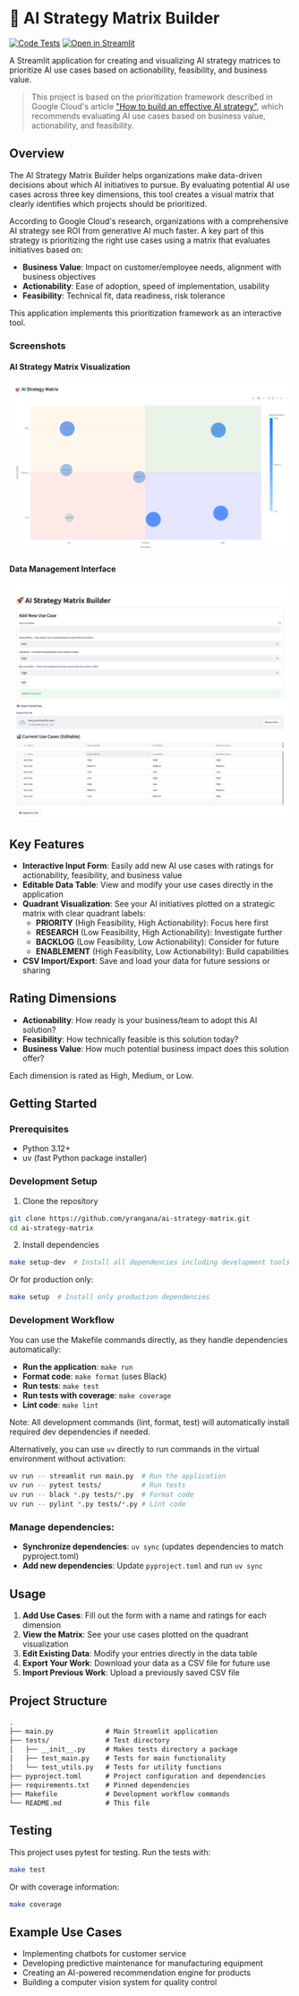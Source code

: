 # 🚀 AI Strategy Matrix Builder

[![Code Tests](https://github.com/yrangana/ai-strategy-matrix/actions/workflows/python-tests.yml/badge.svg)](https://github.com/yrangana/ai-strategy-matrix/actions/workflows/python-tests.yml) [![Open in Streamlit](https://static.streamlit.io/badges/streamlit_badge_black_white.svg)](https://ai-strategy-matrix.streamlit.app)

A Streamlit application for creating and visualizing AI strategy matrices to prioritize AI use cases based on actionability, feasibility, and business value.

> This project is based on the prioritization framework described in Google Cloud's article ["How to build an effective AI strategy"](https://cloud.google.com/transform/how-to-build-an-effective-ai-strategy), which recommends evaluating AI use cases based on business value, actionability, and feasibility.

## Overview

The AI Strategy Matrix Builder helps organizations make data-driven decisions about which AI initiatives to pursue. By evaluating potential AI use cases across three key dimensions, this tool creates a visual matrix that clearly identifies which projects should be prioritized.

According to Google Cloud's research, organizations with a comprehensive AI strategy see ROI from generative AI much faster. A key part of this strategy is prioritizing the right use cases using a matrix that evaluates initiatives based on:

- **Business Value**: Impact on customer/employee needs, alignment with business objectives
- **Actionability**: Ease of adoption, speed of implementation, usability
- **Feasibility**: Technical fit, data readiness, risk tolerance

This application implements this prioritization framework as an interactive tool.

### Screenshots

#### AI Strategy Matrix Visualization

![AI Strategy Matrix](img/AI%20Strategy%20Matrix.png)

#### Data Management Interface

![Add, Import, Export, Delete Use Cases](img/Add,%20Import,%20Export,%20Delete%20Use%20Cases.png)

## Key Features

- **Interactive Input Form**: Easily add new AI use cases with ratings for actionability, feasibility, and business value
- **Editable Data Table**: View and modify your use cases directly in the application
- **Quadrant Visualization**: See your AI initiatives plotted on a strategic matrix with clear quadrant labels:
  - **PRIORITY** (High Feasibility, High Actionability): Focus here first
  - **RESEARCH** (Low Feasibility, High Actionability): Investigate further
  - **BACKLOG** (Low Feasibility, Low Actionability): Consider for future
  - **ENABLEMENT** (High Feasibility, Low Actionability): Build capabilities
- **CSV Import/Export**: Save and load your data for future sessions or sharing

## Rating Dimensions

- **Actionability**: How ready is your business/team to adopt this AI solution?
- **Feasibility**: How technically feasible is this solution today?
- **Business Value**: How much potential business impact does this solution offer?

Each dimension is rated as High, Medium, or Low.

## Getting Started

### Prerequisites

- Python 3.12+
- uv (fast Python package installer)

### Development Setup

1. Clone the repository

```bash
git clone https://github.com/yrangana/ai-strategy-matrix.git
cd ai-strategy-matrix
```

2. Install dependencies

```bash
make setup-dev  # Install all dependencies including development tools
```

Or for production only:

```bash
make setup  # Install only production dependencies
```

### Development Workflow

You can use the Makefile commands directly, as they handle dependencies automatically:

- **Run the application**: `make run`
- **Format code**: `make format` (uses Black)
- **Run tests**: `make test`
- **Run tests with coverage**: `make coverage`
- **Lint code**: `make lint`

Note: All development commands (lint, format, test) will automatically install required dev dependencies if needed.

Alternatively, you can use `uv` directly to run commands in the virtual environment without activation:

```bash
uv run -- streamlit run main.py  # Run the application
uv run -- pytest tests/          # Run tests
uv run -- black *.py tests/*.py  # Format code
uv run -- pylint *.py tests/*.py # Lint code
```

### Manage dependencies:

- **Synchronize dependencies**: `uv sync` (updates dependencies to match pyproject.toml)
- **Add new dependencies**: Update `pyproject.toml` and run `uv sync`

## Usage

1. **Add Use Cases**: Fill out the form with a name and ratings for each dimension
2. **View the Matrix**: See your use cases plotted on the quadrant visualization
3. **Edit Existing Data**: Modify your entries directly in the data table
4. **Export Your Work**: Download your data as a CSV file for future use
5. **Import Previous Work**: Upload a previously saved CSV file

## Project Structure

```
.
├── main.py             # Main Streamlit application
├── tests/              # Test directory
│   ├── __init__.py     # Makes tests directory a package
│   ├── test_main.py    # Tests for main functionality
│   └── test_utils.py   # Tests for utility functions
├── pyproject.toml      # Project configuration and dependencies
├── requirements.txt    # Pinned dependencies
├── Makefile            # Development workflow commands
└── README.md           # This file
```

## Testing

This project uses pytest for testing. Run the tests with:

```bash
make test
```

Or with coverage information:

```bash
make coverage
```

## Example Use Cases

- Implementing chatbots for customer service
- Developing predictive maintenance for manufacturing equipment
- Creating an AI-powered recommendation engine for products
- Building a computer vision system for quality control
